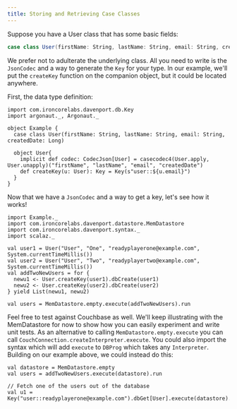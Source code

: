 ```yaml
---
title: Storing and Retrieving Case Classes
---
```


Suppose you have a User class that has some basic fields:

```scala
case class User(firstName: String, lastName: String, email: String, createdDate: Long)
```

We prefer not to adulterate the underlying class. All you need to write is the `JsonCodec` and a way to generate the `Key` for your type. In our example, we'll put the `createKey` function on the companion object, but it could be located anywhere.

First, the data type definition:

```tut:silent
import com.ironcorelabs.davenport.db.Key
import argonaut._, Argonaut._

object Example {
  case class User(firstName: String, lastName: String, email: String, createdDate: Long)
  
  object User{
    implicit def codec: CodecJson[User] = casecodec4(User.apply, User.unapply)("firstName", "lastName", "email", "createdDate")
    def createKey(u: User): Key = Key(s"user::${u.email}")
  }
}
```

Now that we have a `JsonCodec` and a way to get a key, let's see how it works!

```tut
import Example._
import com.ironcorelabs.davenport.datastore.MemDatastore
import com.ironcorelabs.davenport.syntax._
import scalaz._

val user1 = User("User", "One", "readyplayerone@example.com", System.currentTimeMillis())
val user2 = User("User", "Two", "readyplayertwo@example.com", System.currentTimeMillis())
val addTwoNewUsers = for {
  newu1 <- User.createKey(user1).dbCreate(user1)
  newu2 <- User.createKey(user2).dbCreate(user2)
} yield List(newu1, newu2)

val users = MemDatastore.empty.execute(addTwoNewUsers).run
```

Feel free to test against Couchbase as well.  We'll keep illustrating with the MemDatastore for now to show how you can easily experiment and write unit tests.  As an alternative to calling `MemDatastore.empty.execute` you can call `CouchConnection.createInterpreter.execute`.  You could also import the syntax which will add `execute` to `DBProg` which takes any `Interpreter`. Building on our example above, we could instead do this:

```tut
val datastore = MemDatastore.empty
val users = addTwoNewUsers.execute(datastore).run

// Fetch one of the users out of the database
val u1 = Key("user::readyplayerone@example.com").dbGet[User].execute(datastore).run
```
